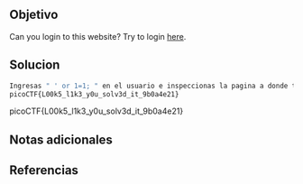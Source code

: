 ## Objetivo
Can you login to this website? Try to login [here](http://saturn.picoctf.net:56030/).

## Solucion
```bash
Ingresas " ' or 1=1; " en el usuario e inspeccionas la pagina a donde te manda 
picoCTF{L00k5_l1k3_y0u_solv3d_it_9b0a4e21}
```
picoCTF{L00k5_l1k3_y0u_solv3d_it_9b0a4e21}
## Notas adicionales

## Referencias